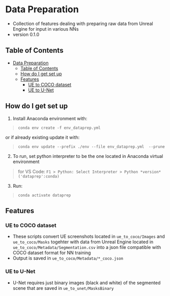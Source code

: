 # Data Preparation

- Collection of features dealing with preparing raw data from Unreal Engine for input in various NNs
- version 0.1.0

## Table of Contents

- [Data Preparation](#data-preparation)
  - [Table of Contents](#table-of-contents)
  - [How do I get set up](#how-do-i-get-set-up)
  - [Features](#features)
    - [UE to COCO dataset](#ue-to-coco-dataset)
    - [UE to U-Net](#ue-to-u-net)

## How do I get set up

1. Install Anaconda environment with: 
> `conda env create -f env_dataprep.yml`

or if already existing update it with: 
> `conda env update --prefix ./env --file env_dataprep.yml  --prune`

2. To run, set python interpreter to be the one located in Anaconda virtual environment

> for VS Code: `F1 > Python: Select Interpreter > Python *version* ('dataprep':conda)`

3. Run:

> `conda activate dataprep`


## Features

### UE to COCO dataset

- These scripts convert UE screenshots located in `ue_to_coco/Images` and `ue_to_coco/Masks` togehter with data from Unreal Engine located in `ue_to_coco/Metadata/Segmentation.csv` into a json file compatible with COCO dataset format for NN training
- Output is saved in `ue_to_coco/Metadata/*_coco.json`

### UE to U-Net

- U-Net requires just binary images (black and white) of the segmented scene that are saved in `ue_to_unet/MasksBinary`
